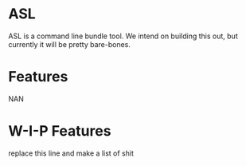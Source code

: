 # ASL
ASL is a command line bundle tool. We intend on building this out, but currently it will be pretty bare-bones.
# Features 
NAN
# W-I-P Features
replace this line and make a list of shit
